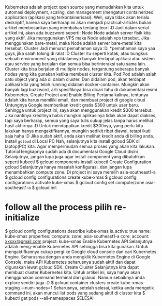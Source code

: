 Kubernetes adalah project open source yang memudahkan kita untuk automasi deployment, scaling, dan management (mengatur) containerized application (aplikasi yang terkontainerisasi). Well, saya tidak akan terlalu deskriptif, karena saya berharap ini akan menjadi practical-articles bukan artikel membosankan yang membahas tentang teori :D
Jadi dalam serial artikel ini, akan ada buzzword seperti:
Node
Node adalah server fisik kita yang aktif. Jika menggunakan VPS maka Node adalah vps tersebut. Jika menggunakan bare-metal, maka Node adalah server bare-metal kita tersebut.
Cluster
Jadi menurut pemahaman saya :D. *pemahaman saya yaa guys, jika salah tolong di ralat :D
Cluster itu seperti kotak, atau bungkus sebuah environment yang didalamnya banyak terdapat aplikasi atau sistem atau service yang berjalan dan semua bisa berinteraksi satu sama lain.
Cluster kita bisa berjalan di multiple nodes, tergantung seberapa banyak nodes yang kita gunakan ketika membuat cluster kita.
Pod
Pod adalah salah satu object yang ada di dalam cluster. Dan didalam pod, akan terdapat aplikasi kita yang telah running didalam docker-container.
Mungkin akan banyak lagi buzzword, arti spesifiknya bisa dicari tahu di dokumentasi resmi Kubernetes.
Create Project and Enable Billing
Pertama kalinya, tentunya adalah kita harus memiliki email, dan membuat project di google cloud
Untungnya Google memberikan kredit gratis $300 untuk user baru. Sehingga untuk project ini, saya akan menggunakan kredit $300 tersebut. Jika nantinya kreditnya habis mungkin aplikasinya tidak akan dapat diakses, tapi saya berharap, semua yang saya tulis cukup jelas tanpa harus melihat hasil akhirnya :D
Untuk mendapatkan kredit $300nya, yang perlu kita lakukan hanya mengaktifkannya, mungkin sedikit ribet diawal, tetapi ikuti saja haha :D
Jika sudah aktif, anda akan melihat kredit anda di billing anda.
Install `gcloud` di Local PC
Nah, selanjutnya kita install gcloud SDK di laptop(PC) kita. Agar mempermudah semua proses yang akan kita lakukan. Tutorial lengkapnya sudah ada di documentasi Google Cloud disini
Selanjutnya, jangan lupa juga agar install component yang dibutuhkan seperti kubectl
$ gcloud components install kubectl
Create Configuration gcloud
Selanjutnya hanya masalah konfigurasi, dan jangan lupa menambahkan compute zone. Di project ini saya memilih asia-southeast1-a
$ gcloud config configurations create kube-xmas
$ gcloud config configurations activate kube-xmas
$ gcloud config set compute/zone asia-southeast1-a
$ gcloud init
# follow all the process pilih re-initialize
$ gcloud config configurations describe kube-xmas
is_active: true
name: kube-xmas
properties:
  compute:
    zone: asia-southeast1-a
  core:
    account: xxxxx@gmail.com
    project: kube-xmas
Enable Kubernetes API
Selanjutnya adalah meng-enable Kubernetes API sehingga bisa kita gunakan. Untuk mengaktifkannya cukup pergi ke Google cloud console dan cari Kubernetes Engine. Seharusnya dengan anda mengklik Kubernetes Engine di Google Console, maka API Kubernetes seharusnya sudah aktif dan dapat digunakan lewat gcloud SDK.
Create Cluster
Selanjutnya kita dapat membuat cluster Kubernetes kita. Untuk artikel ini, saya hanya akan menggunakan command terminal dari gcloud. Namun sebaiknya anda explore sendiri juga :D
$ gcloud container clusters create kube-xmas-staging --num-nodes=1
Seharusnya, setelah selesai, ketika anda mengetik command ini, akan muncul list pods yang sedang aktif di cluster kita
$ kubectl get pods --all-namespaces
SELESAI
